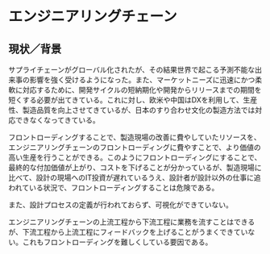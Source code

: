 # エンジニアリングチェーン
## 現状／背景

サプライチェーンがグローバル化されたが、その結果世界で起こる予測不能な出来事の影響を強く受けるようになった。また、マーケットニーズに迅速にかつ柔軟に対応するために、開発サイクルの短納期化や開発からリリースまでの期間を短くする必要が出てきている。これに対し、欧米や中国はDXを利用して、生産性、製造品質を向上させてきているが、日本のすり合わせ文化の製造方法では対応できなくなってきている。


フロントローディングすることで、製造現場の改善に費やしていたリソースを、エンジニアリングチェーンのフロントローディングに費やすことで、より価値の高い生産を行うことができる。このようにフロントローディングにすることで、最終的な付加価値が上がり、コストを下げることが分かっているが、製造現場に比べて、設計の現場へのIT投資が遅れているうえ、設計者が設計以外の仕事に追われている状況で、フロントローディングすることは危険である。

また、設計プロセスの定義が行われておらず、可視化ができていない。

エンジニアリングチェーンの上流工程から下流工程に業務を流すことはできるが、下流工程から上流工程にフィードバックを上げることがうまくできていない。これもフロントローディングを難しくしている要因である。

